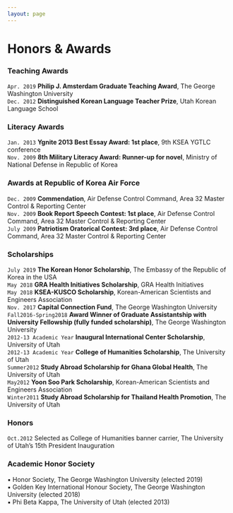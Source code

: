 ```yaml
---
layout: page
---
```


# Honors & Awards

### Teaching Awards
`Apr. 2019` __Philip J. Amsterdam Graduate Teaching Award__, The George Washington University  
`Dec. 2012` __Distinguished Korean Language Teacher Prize__, Utah Korean Language School  

### Literacy Awards
`Jan. 2013` __Ygnite 2013 Best Essay Award: 1st place__, 9th KSEA YGTLC conference   
`Nov. 2009` __8th Military Literacy Award: Runner-up for novel__, Ministry of National Defense in Republic of Korea  

### Awards at Republic of Korea Air Force
`Dec. 2009` __Commendation__, Air Defense Control Command, Area 32 Master Control & Reporting Center   
`Nov. 2009` __Book Report Speech Contest: 1st place__, Air Defense Control Command, Area 32 Master Control & Reporting Center   
`July 2009` __Patriotism Oratorical Contest: 3rd place__, Air Defense Control Command, Area 32 Master Control & Reporting Center

### Scholarships
`July 2019` __The Korean Honor Scholarship__, The Embassy of the Republic of Korea in the USA   
`May 2018` __GRA Health Initiatives Scholarship__, GRA Health Initiatives   
`May 2018` __KSEA-KUSCO Scholarship__, Korean-American Scientists and Engineers Association   
`Nov. 2017` __Capital Connection Fund__, The George Washington University   
`Fall2016-Spring2018` __Award Winner of Graduate Assistantship with University Fellowship (fully funded scholarship)__, The George Washington University   
`2012-13 Academic Year` __Inaugural International Center Scholarship__, University of Utah   
`2012-13 Academic Year` __College of Humanities Scholarship__, The University of Utah    
`Summer2012` __Study Abroad Scholarship for Ghana Global Health__, The University of Utah   
`May2012` __Yoon Soo Park Scholarship__, Korean-American Scientists and Engineers Association   
`Winter2011` __Study Abroad Scholarship for Thailand Health Promotion__, The University of Utah   

### Honors
`Oct.2012` Selected as College of Humanities banner carrier, The University of Utah’s 15th President Inauguration  

### Academic Honor Society
▪ Honor Society, The George Washington University (elected 2019)   
▪ Golden Key International Honour Society, The George Washington University (elected 2018)   
▪ Phi Beta Kappa, The University of Utah (elected 2013)
